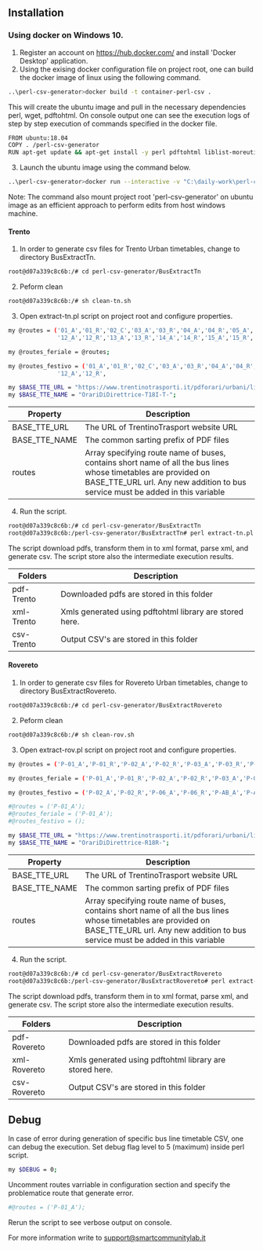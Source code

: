 ## Installation

### Using docker on Windows 10.

1. Register an account on <https://hub.docker.com/> and install 'Docker Desktop' application.
2. Using the exising docker configuration file on project root, one can build the docker image of linux using the following command.
```sh
..\perl-csv-generator>docker build -t container-perl-csv .
```
This will create the ubuntu image and pull in the necessary dependencies perl, wget, pdftohtml. On console output one can see the execution logs of step by step execution of commands specified in the docker file.
```sh
FROM ubuntu:18.04
COPY . /perl-csv-generator
RUN apt-get update && apt-get install -y perl pdftohtml liblist-moreutils-perl libwww-perl wget
```
3. Launch the ubuntu image using the command below.
```sh
..\perl-csv-generator>docker run --interactive -v "C:\daily-work\perl-csv-generator\:/perl-csv-generator/" --tty container-perl-csv:latest bash
```
Note: The command also mount project root 'perl-csv-generator' on ubuntu image as an efficient approach to perform edits from host windows machine.

#### Trento
1. In order to generate csv files for Trento Urban timetables, change to directory BusExtractTn.
```sh
root@d07a339c8c6b:/# cd perl-csv-generator/BusExtractTn
```
2. Peform clean
```sh
root@d07a339c8c6b:/# sh clean-tn.sh
```
3. Open extract-tn.pl script on project root and configure properties.
```sh
my @routes = ('01_A','01_R','02_C','03_A','03_R','04_A','04_R','05_A','05_R','05_b','06_A','06_R','07_A','07_R','08_A','08_R','09_A','09_R','10_A','10_R','11_A','11_R',
              '12_A','12_R','13_A','13_R','14_A','14_R','15_A','15_R','16_A','16_R','17_A','17_R','NP_C','%20A_C','%20B_C','%20C_A','%20C_R','%20G_A','%20G_R','CM_A','CM_R');

my @routes_feriale = @routes;

my @routes_festivo = ('01_A','01_R','02_C','03_A','03_R','04_A','04_R','05_A','05_R',    '06_A','06_R',              '08_A','08_R',              '10_A','10_R',              
              '12_A','12_R',                                                        '17_A','17_R',       '%20A_C');

my $BASE_TTE_URL = "https://www.trentinotrasporti.it/pdforari/urbani/linee";
my $BASE_TTE_NAME = "OrariDiDirettrice-T18I-T-";
```

| Property | Description |
| ------ | ------ |
| BASE_TTE_URL | The URL of TrentinoTrasport website URL |
| BASE_TTE_NAME | The common sarting prefix of PDF files |
| routes | Array specifying route name of buses, contains short name of all the bus lines whose timetables are provided on BASE_TTE_URL url. Any new addition to bus service must be added in this variable |

4. Run the script.
```sh
root@d07a339c8c6b:/# cd perl-csv-generator/BusExtractTn
root@d07a339c8c6b:/perl-csv-generator/BusExtractTn# perl extract-tn.pl
```
The script download pdfs, transform them in to xml format, parse xml, and generate csv. The script store also the intermediate execution results.

| Folders | Description |
| ------ | ------ |
| pdf-Trento | Downloaded pdfs are stored in this folder |
| xml-Trento | Xmls generated using pdftohtml library are stored here. |
| csv-Trento | Output CSV's are stored in this folder |


#### Rovereto
1. In order to generate csv files for Rovereto Urban timetables, change to directory BusExtractRovereto.
```sh
root@d07a339c8c6b:/# cd perl-csv-generator/BusExtractRovereto
```
2. Peform clean
```sh
root@d07a339c8c6b:/# sh clean-rov.sh
```
3. Open extract-rov.pl script on project root and configure properties.
```sh
my @routes = ('P-01_A','P-01_R','P-02_A','P-02_R','P-03_A','P-03_R','P-04_A','P-04_R','P-05_A','P-05_R','P-06_A','P-06_R','P-07_A','P-07_R','P-%20A_C','P-%20B_C','P-%20V_A','P-%20V_R','P-AB_A','P-AB_R','N-01_A','N-01_R','N-02_A','N-02_R','N-03_A','N-03_R','N-06_A','N-06_R');

my @routes_feriale = ('P-01_A','P-01_R','P-02_A','P-02_R','P-03_A','P-03_R','P-04_A','P-04_R','P-05_A','P-05_R','P-06_A','P-06_R','P-07_A','P-07_R','P-%20A_C','P-%20B_C','P-%20V_A','P-%20V_R','N-01_A','N-01_R','N-02_A','N-02_R','N-03_A','N-03_R','N-06_A','N-06_R');

my @routes_festivo = ('P-02_A','P-02_R','P-06_A','P-06_R','P-AB_A','P-AB_R');

#@routes = ('P-01_A');
#@routes_feriale = ('P-01_A');
#@routes_festivo = ();

my $BASE_TTE_URL = "https://www.trentinotrasporti.it/pdforari/urbani/linee";
my $BASE_TTE_NAME = "OrariDiDirettrice-R18R-";
```

| Property | Description |
| ------ | ------ |
| BASE_TTE_URL | The URL of TrentinoTrasport website URL |
| BASE_TTE_NAME | The common sarting prefix of PDF files |
| routes | Array specifying route name of buses, contains short name of all the bus lines whose timetables are provided on BASE_TTE_URL url. Any new addition to bus service must be added in this variable |

4. Run the script.
```sh
root@d07a339c8c6b:/# cd perl-csv-generator/BusExtractRovereto
root@d07a339c8c6b:/perl-csv-generator/BusExtractRovereto# perl extract-rov.pl
```
The script download pdfs, transform them in to xml format, parse xml, and generate csv. The script store also the intermediate execution results.

| Folders | Description |
| ------ | ------ |
| pdf-Rovereto | Downloaded pdfs are stored in this folder |
| xml-Rovereto | Xmls generated using pdftohtml library are stored here. |
| csv-Rovereto | Output CSV's are stored in this folder |


## Debug

In case of error during generation of specific bus line timetable CSV, one can debug the execution. Set debug flag level to 5 (maximum) inside perl script.
```sh
my $DEBUG = 0;
```
Uncomment routes varriable in configuration section and specify the problematice route that generate error.
```sh
#@routes = ('P-01_A');
```
Rerun the script to see verbose output on console.

For more information write to <support@smartcommunitylab.it>
